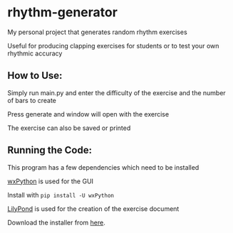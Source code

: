 # rhythm-generator
My personal project that generates random rhythm exercises

Useful for producing clapping exercises for students or to test your own rhythmic accuracy

## **How to Use:**

Simply run main.py and enter the difficulty of the exercise and the number of bars to create

Press generate and window will open with the exercise

The exercise can also be saved or printed


## **Running the Code:**

This program has a few dependencies which need to be installed

[wxPython](https://wxpython.org/) is used for the GUI

Install with `pip install -U wxPython` <br />


[LilyPond](http://lilypond.org/) is used for the creation of the exercise document

Download the installer from [here](http://lilypond.org/download.html).
